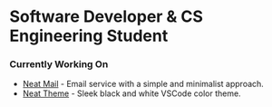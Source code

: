 # Software Developer & CS Engineering Student

### Currently Working On

- [Neat Mail](https://github.com/mrnzdev/neat-mail) - Email service with a simple and minimalist approach.
- [Neat Theme](https://github.com/mrnzdev/neat-theme) - Sleek black and white VSCode color theme.

